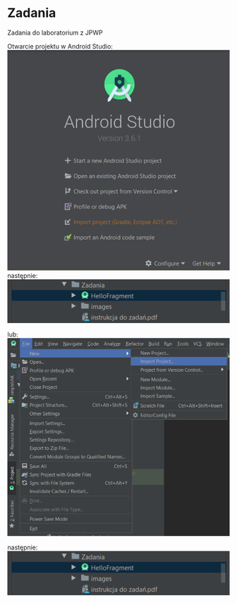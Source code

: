 # Zadania
Zadania do laboratorium z JPWP

Otwarcie projektu w Android Studio:![](images/import3.png)
następnie:![](images/import2.png)

lub:
![](images/import1.png)

następnie:
![](images/import2.png)
